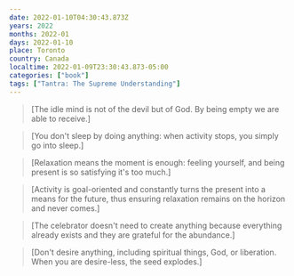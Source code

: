 ```yaml
---
date: 2022-01-10T04:30:43.873Z
years: 2022
months: 2022-01
days: 2022-01-10
place: Toronto
country: Canada
localtime: 2022-01-09T23:30:43.873-05:00
categories: ["book"]
tags: ["Tantra: The Supreme Understanding"]
---
```

> [The idle mind is not of the devil but of God. By being empty we are able to receive.]

> [You don't sleep by doing anything: when activity stops, you simply go into sleep.]

> [Relaxation means the moment is enough: feeling yourself, and being present is so satisfying it's too much.]

> [Activity is goal-oriented and constantly turns the present into a means for the future, thus ensuring relaxation remains on the horizon and never comes.]

> [The celebrator doesn't need to create anything because everything already exists and they are grateful for the abundance.]

> [Don't desire anything, including spiritual things, God, or liberation. When you are desire-less, the seed explodes.]

